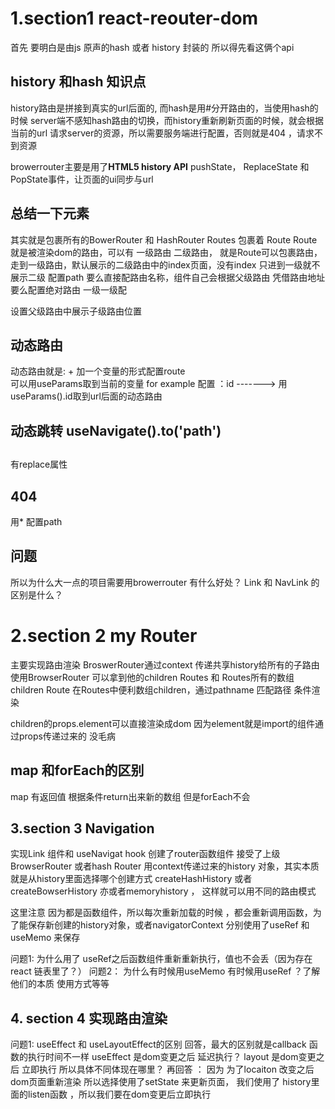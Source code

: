 # 1.section1  react-reouter-dom 
首先 要明白是由js 原声的hash 或者 history 封装的 所以得先看这俩个api

## history 和hash 知识点
history路由是拼接到真实的url后面的, 而hash是用#分开路由的，当使用hash的时候
server端不感知hash路由的切换，而history重新刷新页面的时候，就会根据当前的url
请求server的资源，所以需要服务端进行配置，否则就是404 ，请求不到资源

browerrouter主要是用了**HTML5 history API** pushState， ReplaceState 和 PopState事件，让页面的ui同步与url

## 总结一下元素 
其实就是包裹所有的BowerRouter 和 HashRouter  Routes 包裹着 Route  Route就是被渲染dom的路由，可以有
一级路由 二级路由， 就是Route可以包裹路由，走到一级路由，默认展示的二级路由中的index页面，没有index 只进到一级就不展示二级
配置path 要么直接配路由名称，组件自己会根据父级路由 凭借路由地址 要么配置绝对路由 一级一级配

<Outlet/>  设置父级路由中展示子级路由位置 

## 动态路由
动态路由就是: + 加一个变量的形式配置route  
可以用useParams取到当前的变量 
for example
配置 ：id    ------->  用 useParams().id取到url后面的动态路由

## 动态跳转 useNavigate().to('path')

## <Navigate>
有replace属性

## 404
用* 配置path
## 问题 
所以为什么大一点的项目需要用browerrouter 有什么好处？
Link 和 NavLink 的区别是什么？

# 2.section 2  my Router
 主要实现路由渲染 BroswerRouter通过context 传递共享history给所有的子路由 
 使用BrowserRouter 可以拿到他的children Routes 和 Routes所有的数组children Route
 在Routes中便利数组children，通过pathname 匹配路径 条件渲染

children的props.element可以直接渲染成dom 因为element就是import的组件通过props传递过来的  没毛病
 ## map 和forEach的区别
 map 有返回值 根据条件return出来新的数组 但是forEach不会

## 3.section 3 Navigation
实现Link 组件和 useNavigat hook
创建了router函数组件 接受了上级BrowserRouter 或者hash Router 用context传递过来的history 对象，其实本质就是从history里面选择哪个创建方式 createHashHistory  或者 createBowserHistory 亦或者memoryhistory ， 这样就可以用不同的路由模式

这里注意  因为都是函数组件，所以每次重新加载的时候 ，都会重新调用函数，为了能保存新创建的history对象，或者navigatorContext 
分别使用了useRef 和 useMemo 来保存


问题1:  为什么用了 useRef之后函数组件重新重新执行，值也不会丢（因为存在react 链表里了？）
问题2： 为什么有时候用useMemo 有时候用useRef ？了解他们的本质 使用方式等等

## 4. section 4 实现路由渲染
 问题1: useEffect 和 useLayoutEffect的区别
 回答，最大的区别就是callback 函数的执行时间不一样  useEffect 是dom变更之后 延迟执行？
 layout 是dom变更之后 立即执行  所以具体不同体现在哪里？
 再回答 ： 因为  为了locaiton 改变之后dom页面重新渲染 所以选择使用了setState 来更新页面， 我们使用了
 history里面的listen函数 ，所以我们要在dom变更后立即执行

